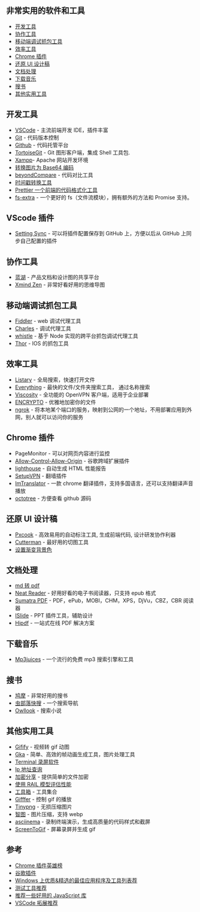 ## 非常实用的软件和工具

-   [开发工具](#开发工具)
-   [协作工具](#协作工具)
-   [移动端调试抓包工具](#移动端调试抓包工具)
-   [效率工具](#效率工具)
-   [Chrome 插件](#chrome-插件)
-   [还原 UI 设计稿](#还原-ui-设计稿)
-   [文档处理](#文档处理)
-   [下载音乐](#下载音乐)
-   [搜书](#搜书)
-   [其他实用工具](#其他实用工具)

## 开发工具

-   [VSCode](https://code.visualstudio.com/) - 主流前端开发 IDE，插件丰富
-   [Git](https://git-scm.com/) - 代码版本控制
-   [Github](https://github.com/) - 代码托管平台
-   [TortoiseGit](https://tortoisegit.org/) - Git 图形客户端，集成 Shell 工具包.
-   [Xampp](https://www.apachefriends.org/index.html)- Apache 网站开发环境
-   [转换图片为 Base64 编码](http://www.fishlee.net/tools/getimagebase64code#codeResult)
-   [beyondCompare](http://www.scootersoftware.com/) - 代码对比工具
-   [时间戳转换工具](http://tool.lu/timestamp)
-   [Prettier 一个前端的代码格式化工具](https://prettier.io/)
-   [fs-extra](https://www.npmjs.com/package/fs.extra) - 一个更好的 fs（文件流模块），拥有额外的方法和 Promise 支持。

## VScode 插件

-   [Setting Sync]() - 可以将插件配置保存到 GitHub 上，方便以后从 GitHub 上同步自己配置的插件

## 协作工具

-   [蓝湖](https://lanhuapp.com/) - 产品文档和设计图的共享平台
-   [Xmind Zen](https://www.xmind.cn/zen/) - 非常好看好用的思维导图

## 移动端调试抓包工具

-   [Fiddler](https://www.telerik.com/fiddler) - web 调试代理工具
-   [Charles](https://www.charlesproxy.com/) - 调试代理工具
-   [whistle](https://github.com/avwo/whistle/blob/master/README-zh_CN.md) - 基于 Node 实现的跨平台抓包调试代理工具
-   [Thor](https://www.jianshu.com/p/bb8231f48a07) - IOS 的抓包工具

## 效率工具

-   [Listary](https://www.listary.com/) - 全局搜索，快速打开文件
-   [Everything](https://www.voidtools.com/zh-cn/downloads/) - 最快的文件/文件夹搜索工具， 通过名称搜索
-   [Viscosity](https://www.sparklabs.com/viscosity/download/) - 全功能的 OpenVPN 客户端，适用于企业部署
-   [ENCRYPTO](https://macpaw.com/encrypto) - 优雅地加密你的文件
-   [ngrok](https://github.com/inconshreveable/ngrok) - 将本地某个端口的服务，映射到公网的一个地址，不用部署应用到外网，别人就可以访问你的服务

## Chrome 插件

-   PageMonitor - 可以对网页内容进行监控
-   [Allow-Control-Allow-Origin](http://chromecj.com/web-development/2018-07/1481.html) - 谷歌跨域扩展插件
-   [lighthouse](http://chromecj.com/productivity/2017-11/841.html) - 自动生成 HTML 性能报告
-   [SetupVPN](https://setupvpn-lifetime-free-vpn.en.softonic.com/) - 翻墙插件
-   [ImTranslator](https://chrome.google.com/webstore/detail/imtranslator-translator-d/noaijdpnepcgjemiklgfkcfbkokogabh?utm_source=chrome-ntp-icon) - 一款 chrome 翻译插件，支持多国语言，还可以支持翻译声音播放
-   [octotree](http://chromecj.com/web-development/2017-10/840.html) - 方便查看 github 源码

## 还原 UI 设计稿

-   [Pxcook](https://www.fancynode.com.cn/pxcook) - 高效易用的自动标注工具, 生成前端代码, 设计研发协作利器
-   [Cutterman](http://www.cutterman.cn/zh/cutterman) - 最好用的切图工具
-   [设置渐变背景色](http://www.colorzilla.com/gradient-editor/)

## 文档处理

-   [md 转 pdf](http://www.mdtr2pdf.com/index.html)
-   [Neat Reader](https://www.neat-reader.cn/) - 好用好看的电子书阅读器，只支持 epub 格式
-   [Sumatra PDF](https://www.sumatrapdfreader.org/free-pdf-reader.html) - PDF，ePub，MOBI，CHM，XPS，DjVu，CBZ，CBR 阅读器
-   [ISlide](https://www.islide.cc/) - PPT 插件工具，辅助设计
-   [Hipdf](https://www.hipdf.cn/) - 一站式在线 PDF 解决方案

## 下载音乐

-   [Mp3juices](https://www.mp3juices.cc/) - 一个流行的免费 mp3 搜索引擎和工具

## 搜书

-   [鸠摩](https://www.jiumodiary.com/) - 非常好用的搜书
-   [虫部落快搜](https://search.chongbuluo.com/) - 一个搜索导航
-   [Owllook](https://www.owllook.net/) - 搜索小说

## 其他实用工具

-   [Gifify](https://github.com/vvo/gifify) - 视频转 gif 动图
-   [Gka](https://github.com/gkajs/gka) - 简单、高效的帧动画生成工具，图片处理工具
-   [Terminal 录屏软件](https://asciinema.org/explore/featured)
-   [Ip 地址查询](https://ip.cn/)
-   [加密分享](https://send.firefox.com/) - 提供简单的文件加密
-   [使用 RAIL 模型评估性能](https://developers.google.cn/web/fundamentals/performance/rail)
-   [工具箱](http://www.atoolbox.net/) - 工具集合
-   [Gifffer](https://github.com/krasimir/gifffer) - 控制 gif 的播放
-   [Tinypng](https://tinypng.com/) - 无损压缩图片
-   [智图](https://zhitu.isux.us/) - 图片压缩，支持 webp
-   [asciinema](https://asciinema.org) - 录制终端演示，生成高质量的代码样式和截屏
-   [ScreenToGif](https://www.screentogif.com/) - 屏幕录屏并生成 gif

## 参考

-   [Chrome 插件英雄榜](https://zhaoolee.gitbooks.io/chrome/content/031onetab300b-ba-duo-ge-tab-zhuan-huan-wei-yi-ge-lie-biao.html)
-   [谷歌插件](http://chromecj.com/)
-   [Windows 上优质&精选的最佳应用程序及工具列表荐](https://github.com/Awesome-Windows/Awesome/blob/master/README-cn.md)
-   [测试工具推荐](https://github.com/xitu/front-end-handbook-2017/blob/zh-Hans/tools/testing.md)
-   [推荐一些好用的 JavaScript 库](https://mp.weixin.qq.com/s?__biz=MzUxMzcxMzE5Ng==&mid=2247488653&idx=1&sn=f8ce0b6b2ac6528be2c2d95d7e9da993&chksm=f951a1cece2628d877ade45c9508566a958c7f6518c2a47da9e07456505eb6baf353c1e7f9f8&scene=0#rd)
-   [VSCode 拓展推荐](https://github.com/varHarrie/varharrie.github.io/issues/10)

